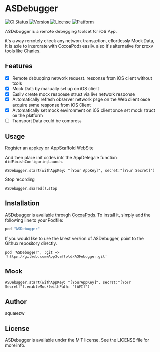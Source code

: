 # ASDebugger

[![CI Status](http://img.shields.io/travis/利伽/ASDebugger.svg?style=flat)](https://travis-ci.org/squarezw/ASDebugger)
[![Version](https://img.shields.io/cocoapods/v/ASDebugger.svg?style=flat)](http://cocoapods.org/pods/ASDebugger)
[![License](https://img.shields.io/cocoapods/l/ASDebugger.svg?style=flat)](http://cocoapods.org/pods/ASDebugger)
[![Platform](https://img.shields.io/cocoapods/p/ASDebugger.svg?style=flat)](http://cocoapods.org/pods/ASDebugger)

ASDebugger is a remote debugging toolset for iOS App. 

it's a way remotely check any network transaction, effortlessly Mock Data, It is able to intergrate with CocoaPods easily, also it's alternative for proxy tools like Charles.

## Features

- [x] Remote debugging network request, response from iOS client without tools
- [x] Mock Data by manually set up on iOS client
- [x] Easily create mock response struct via live network response 
- [x] Automatically refresh observer network page on the Web client once acquire some response from iOS Client
- [x] Automatically set mock environment on iOS client once set mock struct on the platform
- [ ] Transport Data could be compress

## Usage

Register an appkey on [AppScaffold](http://www.appscaffold.net) WebSite

And then place init codes into the AppDelegate function  `didFinishConfiguringLaunch.`

```
ASDebugger.start(withAppKey: "[Your AppKey]", secret:"[Your Secret]")
```

Stop recording

```
ASDebugger.shared().stop
```


## Installation

ASDebugger is available through [CocoaPods](http://cocoapods.org). To install
it, simply add the following line to your Podfile:

```ruby
pod "ASDebugger"
```

If you would like to use the latest version of ASDebugger, point to the Github repository directly.

```
pod 'ASDebugger', :git => 'https://github.com/AppScaffold/ASDebugger.git'
```


## Mock

```
ASDebugger.start(withAppKey: "[YourAppKey]", secret:"[Your Secret]").enableMock(withPath: "[API]")
```

## Author

squarezw

## License

ASDebugger is available under the MIT license. See the LICENSE file for more info.
